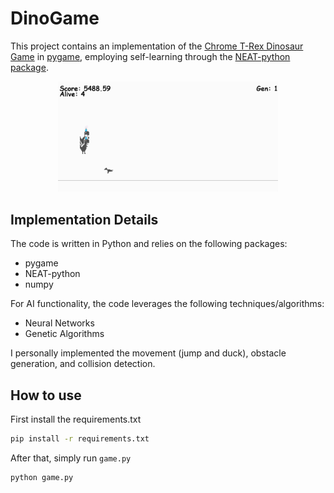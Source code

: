 # DinoGame
This project contains an implementation of the [Chrome T-Rex Dinosaur Game](https://en.wikipedia.org/wiki/Dinosaur_Game) in [pygame](https://www.pygame.org/), employing self-learning through the [NEAT-python package](https://neat-python.readthedocs.io/en/latest/).

<center>
    <img src="images/dino-game.gif" alt="Visualisation of the NEAT algorithm collecting data for training" width="70%">
</center>

## Implementation Details
The code is written in Python and relies on the following packages:
* pygame
* NEAT-python
* numpy

For AI functionality, the code leverages the following techniques/algorithms:
* Neural Networks
* Genetic Algorithms

I personally implemented the movement (jump and duck), obstacle generation, and collision detection.

## How to use
First install the requirements.txt
```bash
pip install -r requirements.txt
```

After that, simply run `game.py`
```bash
python game.py
```
